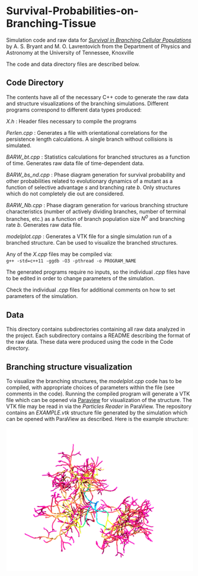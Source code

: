 # Survival-Probabilities-on-Branching-Tissue
Simulation code and raw data for [*Survival in Branching Cellular Populations*](https://arxiv.org/abs/2108.04992) by A. S. Bryant and M. O. Lavrentovich from the Department of Physics and Astronomy at the University of Tennessee, Knoxville

The code and data directory files are described below.

## Code Directory

The contents have all of the necessary C++ code to generate the raw data and structure visualizations of the branching simulations. Different programs correspond to different data types produced:

*X.h* : Header files necessary to compile the programs
	
*Perlen.cpp* : Generates a file with orientational correlations for the persistence length calculations. A single branch without collisions is simulated.
	
*BARW_bt.cpp* : Statistics calculations for branched structures as a function of time. Generates raw data file of time-dependent data.
	
*BARW_bs_nd.cpp* : Phase diagram generation for survival probability and other probabilities related to evolutionary dynamics of a mutant as a function of selective advantage *s* and branching rate *b*. Only structures which do not completely die out are considered.
	
*BARW_Nb.cpp* : Phase diagram generation for various branching structure characteristics (number of actively dividing branches, number of terminal branches, etc.) as a function of branch population size *N<sup>0</sup>* and branching rate *b*. Generates raw data file.
	
*modelplot.cpp* : Generates a VTK file for a single simulation run of a branched structure. Can be used to visualize the branched structures.
	
Any of the *X.cpp* files may be compiled via:   
	`g++ -std=c++11 -ggdb -O3 -pthread -o PROGRAM_NAME`

The generated programs require no inputs, so the individual *.cpp* files have to be edited in order to change parameters of the simulation.
	
Check the individual *.cpp* files for additional comments on how to set parameters of the simulation.

## Data

This directory contains subdirectories containing all raw data analyzed in the project. Each subdirectory contains a README describing the format of the raw data. These data were produced using the code in the Code directory.
	
## Branching structure visualization

To visualize the branching structures, the *modelplot.cpp* code has to be compiled, with appropriate choices of parameters within the file (see comments in the code). Running the compiled program will generate a VTK file which can be opened via [Paraview](https://www.paraview.org/download/) for visualization of the structure. The VTK file may be read in via the *Particles Reader* in ParaView. The repository contains an *EXAMPLE.vtk* structure file generated by the simulation which can be opened with ParaView as described. Here is the example structure:
	
![EXAMPLE.vtk structure](/example.png)
	
	
	
